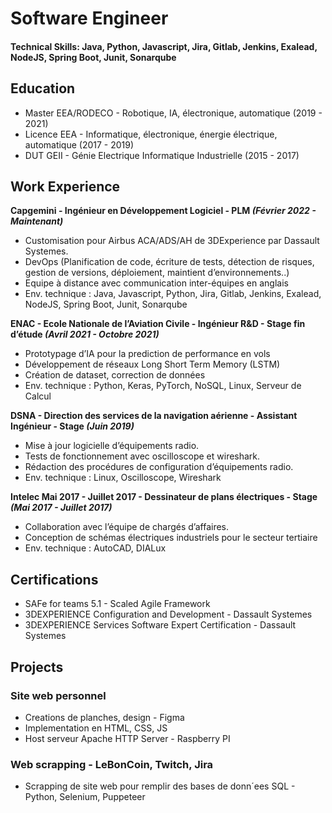 # Software Engineer

#### Technical Skills: Java, Python, Javascript, Jira, Gitlab, Jenkins, Exalead, NodeJS, Spring Boot, Junit, Sonarqube


## Education
- Master EEA/RODECO - Robotique, IA, électronique, automatique (2019 - 2021)
- Licence EEA - Informatique, électronique, énergie électrique, automatique (2017 - 2019)
- DUT GEII - Génie Electrique Informatique Industrielle (2015 - 2017)

## Work Experience
**Capgemini - Ingénieur en Développement Logiciel - PLM *(Février 2022 - Maintenant)***
- Customisation pour Airbus ACA/ADS/AH de 3DExperience par Dassault Systemes.
- DevOps (Planification de code, écriture de tests, détection de risques, gestion de versions, déploiement,
maintient d’environnements..)
- Equipe à distance avec communication inter-équipes en anglais
- Env. technique : Java, Javascript, Python, Jira, Gitlab, Jenkins, Exalead, NodeJS, Spring
Boot, Junit, Sonarqube


**ENAC - Ecole Nationale de l’Aviation Civile - Ingénieur R&D - Stage fin d’étude *(Avril 2021 - Octobre 2021)***
- Prototypage d’IA pour la prediction de performance en vols
- Développement de réseaux Long Short Term Memory (LSTM)
- Création de dataset, correction de données
- Env. technique : Python, Keras, PyTorch, NoSQL, Linux, Serveur de Calcul

**DSNA - Direction des services de la navigation aérienne - Assistant Ingénieur - Stage *(Juin 2019)***
- Mise à jour logicielle d’équipements radio.
- Tests de fonctionnement avec oscilloscope et wireshark.
- Rédaction des procédures de configuration d’équipements radio.
- Env. technique : Linux, Oscilloscope, Wireshark

**Intelec Mai 2017 - Juillet 2017 - Dessinateur de plans électriques - Stage *(Mai 2017 - Juillet 2017)***
- Collaboration avec l’équipe de chargés d’affaires.
- Conception de schémas électriques industriels pour le secteur tertiaire
- Env. technique : AutoCAD, DIALux

## Certifications
- SAFe for teams 5.1 - Scaled Agile Framework
- 3DEXPERIENCE Configuration and Development - Dassault Systemes
- 3DEXPERIENCE Services Software Expert Certification - Dassault Systemes

## Projects
### Site web personnel
- Creations de planches, design - Figma
- Implementation en HTML, CSS, JS
- Host serveur Apache HTTP Server - Raspberry PI

### Web scrapping - LeBonCoin, Twitch, Jira
- Scrapping de site web pour remplir des bases de donn´ees SQL - Python, Selenium, Puppeteer
